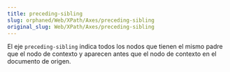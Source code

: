 ```yaml
---
title: preceding-sibling
slug: orphaned/Web/XPath/Axes/preceding-sibling
original_slug: Web/XPath/Axes/preceding-sibling
---
```


El eje `preceding-sibling` indica todos los nodos que tienen el mismo padre que el nodo de contexto y aparecen antes que el nodo de contexto en el documento de origen.
